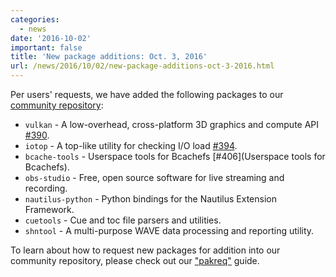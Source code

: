 ```yaml
---
categories:
  - news
date: '2016-10-02'
important: false
title: 'New package additions: Oct. 3, 2016'
url: /news/2016/10/02/new-package-additions-oct-3-2016.html
---
```



Per users' requests, we have added the following packages to our [community repository](https://repo.aosc.io/):

- `vulkan` - A low-overhead, cross-platform 3D graphics and compute API [#390](https://github.com/AOSC-Dev/aosc-os-abbs/issues/390).
- `iotop` - A top-like utility for checking I/O load [#394](https://github.com/AOSC-Dev/aosc-os-abbs/issues/394).
- `bcache-tools` - Userspace tools for Bcachefs [#406](Userspace tools for Bcachefs).
- `obs-studio` - Free, open source software for live streaming and recording.
- `nautilus-python` - Python bindings for the Nautilus Extension Framework.
- `cuetools` - Cue and toc file parsers and utilities.
- `shntool` - A multi-purpose WAVE data processing and reporting utility.

To learn about how to request new packages for addition into our community repository, please check out our ["pakreq"](https://github.com/AOSC-Dev/aosc-os-abbs/blob/staging/CONTRIBUTING.md#hey-i-need-a-new-package) guide.